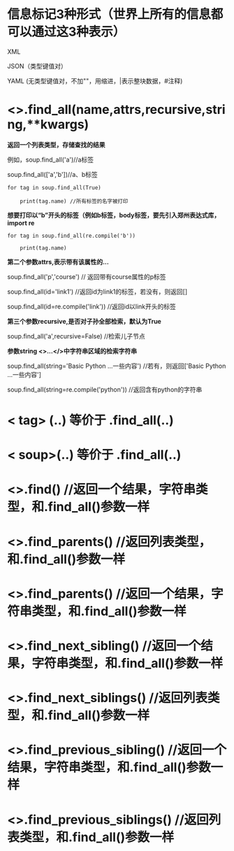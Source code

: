 # 信息标记3种形式（世界上所有的信息都可以通过这3种表示）

XML

JSON（类型键值对）

YAML (无类型键值对，不加""，用缩进，|表示整块数据，#注释)

# <>.find_all(name,attrs,recursive,string,**kwargs)

**返回一个列表类型，存储查找的结果**

例如，soup.find_all('a')//a标签

soup.find_all(['a','b'])//a、b标签

```
for tag in soup.find_all(True)

	print(tag.name) //所有标签的名字被打印
```

**想要打印以“b”开头的标签（例如b标签，body标签，要先引入郑州表达式库，import re** 

```
for tag in soup.find_all(re.compile('b'))

	print(tag.name) 
```

**第二个参数attrs,表示带有该属性的...**


soup.find_all('p','course') // 返回带有course属性的p标签

soup.find_all(id='link1') //返回id为link1的标签，若没有，则返回[]

soup.find_all(id=re.compile('link')) //返回id以link开头的标签

**第三个参数recursive,是否对子孙全部检索，默认为True**

soup.find_all('a',recursive=False) //检索儿子节点


**参数string  <>...</>中字符串区域的检索字符串**

soup.find_all(string='Basic Python ...一些内容')  //若有，则返回['Basic Python ...一些内容']

soup.find_all(string=re.compile('python')) //返回含有python的字符串


#  < tag> (..)  等价于 <tag>.find_all(..)

#  < soup>(..)  等价于 <soup>.find_all(..)



# <>.find()  //返回一个结果，字符串类型，和.find_all()参数一样

# <>.find_parents()  //返回列表类型，和.find_all()参数一样

# <>.find_parents()  //返回一个结果，字符串类型，和.find_all()参数一样

# <>.find_next_sibling()  //返回一个结果，字符串类型，和.find_all()参数一样

# <>.find_next_siblings()  //返回列表类型，和.find_all()参数一样

# <>.find_previous_sibling()  //返回一个结果，字符串类型，和.find_all()参数一样

# <>.find_previous_siblings()  //返回列表类型，和.find_all()参数一样